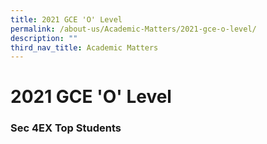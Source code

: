 ```yaml
---
title: 2021 GCE 'O' Level
permalink: /about-us/Academic-Matters/2021-gce-o-level/
description: ""
third_nav_title: Academic Matters
---
```

<h1><b>2021 GCE 'O' Level</b></h1>

<h3>Sec 4EX Top Students</h3>

